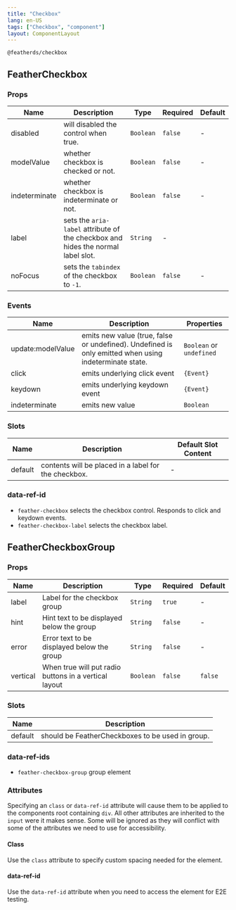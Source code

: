 ```yaml
---
title: "Checkbox"
lang: en-US
tags: ["Checkbox", "component"]
layout: ComponentLayout
---
```


`@featherds/checkbox`

## FeatherCheckbox

<Checkbox-Examples />

### Props

| Name          | Description                                                                      | Type      | Required | Default |
| ------------- | -------------------------------------------------------------------------------- | --------- | -------- | ------- |
| disabled      | will disabled the control when true.                                             | `Boolean` | `false`  | -       |
| modelValue    | whether checkbox is checked or not.                                              | `Boolean` | `false`  | -       |
| indeterminate | whether checkbox is indeterminate or not.                                        | `Boolean` | `false`  | -       |
| label         | sets the `aria-label` attribute of the checkbox and hides the normal label slot. | `String`  | -        |
| noFocus       | sets the `tabindex` of the checkbox to `-1`.                                     | `Boolean` | `false`  | -       |

### Events

| Name              | Description                                                                                           | Properties               |
| ----------------- | ----------------------------------------------------------------------------------------------------- | ------------------------ |
| update:modelValue | emits new value (true, false or undefined). Undefined is only emitted when using indeterminate state. | `Boolean` or `undefined` |
| click             | emits underlying click event                                                                          | `{Event}`                |
| keydown           | emits underlying keydown event                                                                        | `{Event}`                |
| indeterminate     | emits new value                                                                                       | `Boolean`                |

### Slots

| Name    | Description                                          | Default Slot Content |
| ------- | ---------------------------------------------------- | -------------------- |
| default | contents will be placed in a label for the checkbox. | -                    |

### data-ref-id

- `feather-checkbox` selects the checkbox control. Responds to click and keydown events.
- `feather-checkbox-label` selects the checkbox label.

## FeatherCheckboxGroup

### Props

| Name     | Description                                           | Type      | Required | Default |
| -------- | ----------------------------------------------------- | --------- | -------- | ------- |
| label    | Label for the checkbox group                          | `String`  | `true`   | -       |
| hint     | Hint text to be displayed below the group             | `String`  | `false`  | -       |
| error    | Error text to be displayed below the group            | `String`  | `false`  | -       |
| vertical | When true will put radio buttons in a vertical layout | `Boolean` | `false`  | `false` |

### Slots

| Name    | Description                                      |
| ------- | ------------------------------------------------ |
| default | should be FeatherCheckboxes to be used in group. |

### data-ref-ids

- `feather-checkbox-group` group element

### Attributes

Specifying an `class` or `data-ref-id` attribute will cause them to be applied to the components root containing `div`. All other attributes are inherited to the `input` were it makes sense. Some will be ignored as they will conflict with some of the attributes we need to use for accessibility.

#### Class

Use the `class` attribute to specify custom spacing needed for the element.

#### data-ref-id

Use the `data-ref-id` attribute when you need to access the element for E2E testing.
